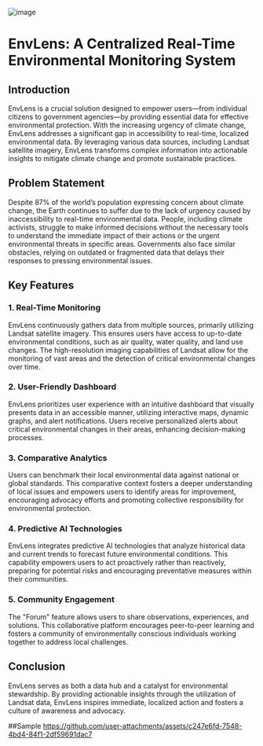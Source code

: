 ![image](https://github.com/user-attachments/assets/5959e959-81fa-439f-ad89-2cec029395bb)

# EnvLens: A Centralized Real-Time Environmental Monitoring System


## Introduction
EnvLens is a crucial solution designed to empower users—from individual citizens to government agencies—by providing essential data for effective environmental protection. With the increasing urgency of climate change, EnvLens addresses a significant gap in accessibility to real-time, localized environmental data. By leveraging various data sources, including Landsat satellite imagery, EnvLens transforms complex information into actionable insights to mitigate climate change and promote sustainable practices.

## Problem Statement
Despite 87% of the world’s population expressing concern about climate change, the Earth continues to suffer due to the lack of urgency caused by inaccessibility to real-time environmental data. People, including climate activists, struggle to make informed decisions without the necessary tools to understand the immediate impact of their actions or the urgent environmental threats in specific areas. Governments also face similar obstacles, relying on outdated or fragmented data that delays their responses to pressing environmental issues.

## Key Features

### 1. Real-Time Monitoring
EnvLens continuously gathers data from multiple sources, primarily utilizing Landsat satellite imagery. This ensures users have access to up-to-date environmental conditions, such as air quality, water quality, and land use changes. The high-resolution imaging capabilities of Landsat allow for the monitoring of vast areas and the detection of critical environmental changes over time.

### 2. User-Friendly Dashboard
EnvLens prioritizes user experience with an intuitive dashboard that visually presents data in an accessible manner, utilizing interactive maps, dynamic graphs, and alert notifications. Users receive personalized alerts about critical environmental changes in their areas, enhancing decision-making processes.

### 3. Comparative Analytics
Users can benchmark their local environmental data against national or global standards. This comparative context fosters a deeper understanding of local issues and empowers users to identify areas for improvement, encouraging advocacy efforts and promoting collective responsibility for environmental protection.

### 4. Predictive AI Technologies
EnvLens integrates predictive AI technologies that analyze historical data and current trends to forecast future environmental conditions. This capability empowers users to act proactively rather than reactively, preparing for potential risks and encouraging preventative measures within their communities.

### 5. Community Engagement
The "Forum" feature allows users to share observations, experiences, and solutions. This collaborative platform encourages peer-to-peer learning and fosters a community of environmentally conscious individuals working together to address local challenges.

## Conclusion
EnvLens serves as both a data hub and a catalyst for environmental stewardship. By providing actionable insights through the utilization of Landsat data, EnvLens inspires immediate, localized action and fosters a culture of awareness and advocacy.

##Sample
https://github.com/user-attachments/assets/c247e6fd-7548-4bd4-84f1-2df59691dac7



